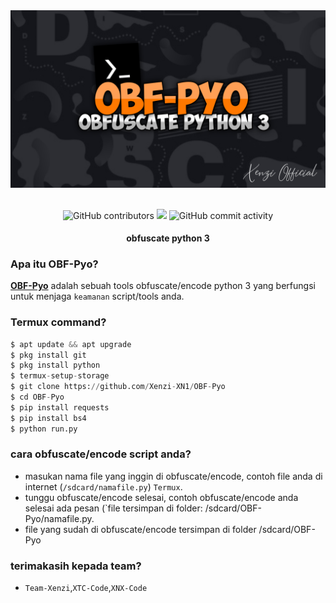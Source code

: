 <div align="center">
  <img src="IMG/foto.png">
  <br>
  <br>
  <p>
    <img alt="GitHub contributors" src="https://img.shields.io/github/contributors/Xenzi-XN1/OBF-Pyo">
    <img src="https://img.shields.io/badge/Version-2.0-brightgreen.svg?style=shields">
    <img alt="GitHub commit activity" src="https://img.shields.io/github/commit-activity/m/Xenzi-XN1/OBF-Pyo">
  </p>
  <h4> obfuscate python 3 </h4>
</div>

### Apa itu OBF-Pyo?
[**OBF-Pyo**](https://github.com/Xenzi-XN1/OBF-Pyo) adalah sebuah tools obfuscate/encode python 3 yang berfungsi untuk menjaga `keamanan` script/tools anda.

### Termux command?
```python
$ apt update && apt upgrade
$ pkg install git
$ pkg install python
$ termux-setup-storage
$ git clone https://github.com/Xenzi-XN1/OBF-Pyo
$ cd OBF-Pyo
$ pip install requests
$ pip install bs4
$ python run.py
```

### cara obfuscate/encode script anda?
- masukan nama file yang inggin di obfuscate/encode, contoh file anda di internet (`/sdcard/namafile.py`) `Termux`.
- tunggu obfuscate/encode selesai, contoh obfuscate/encode anda selesai ada pesan (`file tersimpan di folder: /sdcard/OBF-Pyo/namafile.py.
- file yang sudah di obfuscate/encode tersimpan di folder /sdcard/OBF-Pyo

### terimakasih kepada team?
 - `Team-Xenzi`,`XTC-Code`,`XNX-Code`
